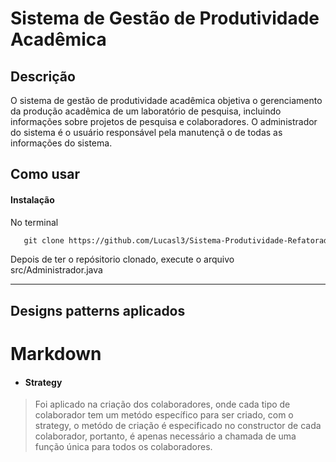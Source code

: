 # Sistema de Gestão de Produtividade Acadêmica

## Descrição

O sistema de gestão de produtividade acadêmica objetiva o gerenciamento da produção acadêmica de um laboratório de pesquisa, incluindo informações sobre projetos de pesquisa e colaboradores. O administrador do sistema é o usuário responsável pela manutençã o de todas as informações do sistema.

## Como usar

#### Instalação

No terminal

```html
   git clone https://github.com/Lucasl3/Sistema-Produtividade-Refatorado.git
```

 Depois de ter o repósitorio clonado, execute o arquivo src/Administrador.java

---

## Designs patterns aplicados
# Markdown
- #### Strategy
> Foi aplicado na criação dos colaboradores, onde cada tipo de colaborador tem um metódo específico para ser criado, com o strategy, o metódo de criação é especificado no constructor de cada colaborador, portanto, é apenas necessário a chamada de uma função única para todos os colaboradores.

